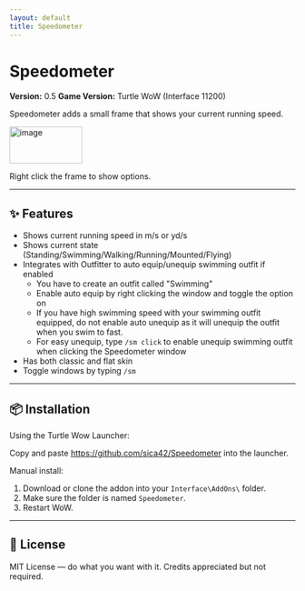 ```yaml
---
layout: default
title: Speedometer
---
```


# Speedometer
**Version:** 0.5
**Game Version:** Turtle WoW (Interface 11200)

Speedometer adds a small frame that shows your current running speed.

<img width="128" height="65" alt="image" src="https://github.com/user-attachments/assets/55cfc3a0-982a-472c-9a4c-4a36e98d908e" />

Right click the frame to show options.

---

## ✨ Features

* Shows current running speed in m/s or yd/s
* Shows current state (Standing/Swimming/Walking/Running/Mounted/Flying)
* Integrates with Outfitter to auto equip/unequip swimming outfit if enabled
  * You have to create an outfit called "Swimming"
  * Enable auto equip by right clicking the window and toggle the option on
  * If you have high swimming speed with your swimming outfit equipped, do not enable auto unequip as it will unequip the outfit when you swim to fast.
  * For easy unequip, type `/sm click` to enable unequip swimming outfit when clicking the Speedometer window
* Has both classic and flat skin
* Toggle windows by typing `/sm`

---

## 📦 Installation

Using the Turtle Wow Launcher:

Copy and paste https://github.com/sica42/Speedometer into the launcher.

Manual install:
1. Download or clone the addon into your `Interface\AddOns\` folder.
2. Make sure the folder is named `Speedometer`.
3. Restart WoW.

---

## 📄 License

MIT License — do what you want with it. Credits appreciated but not required.
